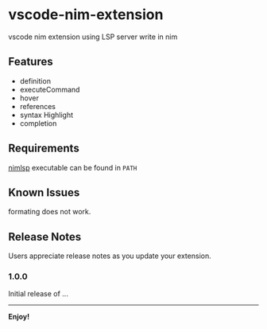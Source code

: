 # vscode-nim-extension 

vscode nim extension using LSP server write in nim

## Features

* definition  
* executeCommand  
* hover  
* references  
* syntax Highlight  
* completion  

## Requirements

[nimlsp](https://github.com/PMunch/nimlsp) executable can be found in `PATH`


## Known Issues

formating does not work.

## Release Notes

Users appreciate release notes as you update your extension.

### 1.0.0

Initial release of ...

-----------------------------------------------------------------------------------------------------------

**Enjoy!**
